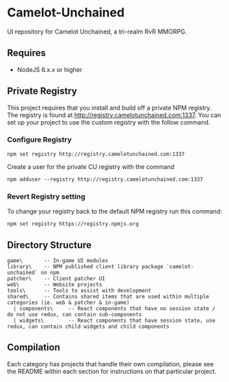 # Camelot-Unchained
UI repository for Camelot Unchained, a tri-realm RvR MMORPG.

## Requires
* NodeJS 6.x.x or higher

## Private Registry
This project requires that you install and build off a private NPM registry. The registry is found at http://registry.camelotunchained.com:1337.  You can set up your project to use the custom registry with the follow command.

### Configure Registry
```
npm set registry http://registry.camelotunchained.com:1337
```

Create a user for the private CU registry with the command
```
npm adduser --registry http://registry.camelotunchained.com:1337
```


### Revert Registry setting
To change your registry back to the default NPM registry run this command:
```
npm set registry https://registry.npmjs.org
```

## Directory Structure
 
```
game\       -- In-game UI modules
library\    -- NPM published client library package `camelot-unchained` on npm
patcher\    -- Client patcher UI
web\        -- Website projects
tools\      -- Tools to assist with development
shared\     -- Contains shared items that are used within multiple categories (ie. web & patcher & in-game)
  | components\     -- React components that have no session state / do not use redux, can contain sub-components
  | widgets\        -- React components that have session state, use redux, can contain child widgets and child components

``` 

## Compilation
Each category has projects that handle their own compilation, please see the README within each section for instructions on that particular project.
